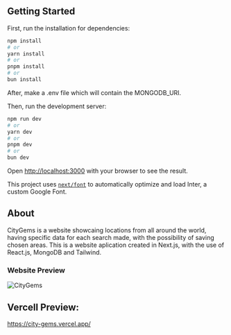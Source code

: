## Getting Started

First, run the installation for dependencies:

```bash
npm install
# or
yarn install
# or
pnpm install
# or
bun install
```

After, make a .env file which will contain the MONGODB_URI.

Then, run the development server:

```bash
npm run dev
# or
yarn dev
# or
pnpm dev
# or
bun dev
```

Open [http://localhost:3000](http://localhost:3000) with your browser to see the result.

This project uses [`next/font`](https://nextjs.org/docs/basic-features/font-optimization) to automatically optimize and load Inter, a custom Google Font.

## About
CityGems is a website showcaing locations from all around the world, having specific data for each search made, with the possibility of saving chosen areas.
This is a website aplication created in Next.js, with the use of React.js, MongoDB and Tailwind.
### Website Preview
![CityGems](https://github.com/IamDarian/CityGems/assets/149789369/58faab67-5129-4717-9b9c-b8bdce27e46e)

## Vercell Preview:
https://city-gems.vercel.app/

